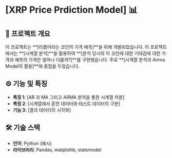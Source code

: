# [XRP Price Prdiction Model] 📊

## 📜 프로젝트 개요
이 프로젝트는 **[리플이라는 코인의 가격 예측]**을 위해 개발되었습니다. 이 프로젝트에서는 **[시계열 분석]**을 활용하여 **[분석 당시의 이 코인에 대한 기대감에 대한 가격과 예측의 가격은 얼마나 다를까?]**를 구현했습니다. 주로 **[시계열 분석과 Arima Model의 활용]**에 중점을 두었습니다.

## ⚙️ 기능 및 특징
- **특징 1**: [AR 과 MA 그리고 ARMA 분석을 통한 시계열 차분]
- **특징 2**: [시계열에서 훈련 데이터와 테스트 데이터의 구분]
- **기능 3**: [결과 데이터의 시각화]

## 🛠️ 기술 스택
- **언어**: Python (예시)
- **라이브러리**: Pandas, matplotlib, statsmodel

